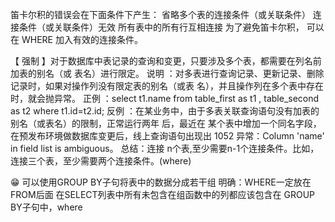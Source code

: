 笛卡尔积的错误会在下面条件下产生：
  省略多个表的连接条件（或关联条件）
  连接条件（或关联条件）无效
  所有表中的所有行互相连接
  为了避免笛卡尔积， 可以在 WHERE 加入有效的连接条件。
  
【 强制 】对于数据库中表记录的查询和变更，只要涉及多个表，都需要在列名前加表的别名（或
表名）进行限定。
说明 ：对多表进行查询记录、更新记录、删除记录时，如果对操作列没有限定表的别名（或表
名），并且操作列在多个表中存在时，就会抛异常。
正例 ：select t1.name from table_first as t1 , table_second as t2 where t1.id=t2.id;
反例 ：在某业务中，由于多表关联查询语句没有加表的别名（或表名）的限制，正常运行两年
后，最近在 某个表中增加一个同名字段，在预发布环境做数据库变更后，线上查询语句出现出
1052 异常：Column 'name' in field list is ambiguous。
总结：连接 n个表,至少需要n-1个连接条件。比如，连接三个表，至少需要两个连接条件。(where)

😁
可以使用GROUP BY子句将表中的数据分成若干组
明确：WHERE一定放在FROM后面
在SELECT列表中所有未包含在组函数中的列都应该包含在 GROUP BY子句中，where
